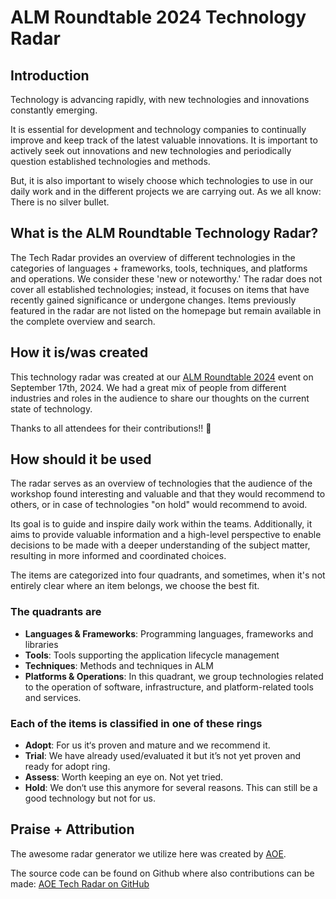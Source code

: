 # ALM Roundtable 2024 Technology Radar

## Introduction

Technology is advancing rapidly, with new technologies and innovations constantly emerging.

It is essential for development and technology companies to continually improve and keep track of the latest valuable innovations. It is important to actively seek out innovations and new technologies and periodically question established technologies and methods.

But, it is also important to wisely choose which technologies to use in our daily work and in the different projects we are carrying out. As we all know: There is no silver bullet.

## What is the ALM Roundtable Technology Radar?

The Tech Radar provides an overview of different technologies in the categories of languages + frameworks, tools, techniques, and platforms and operations. We consider these 'new or noteworthy.' The radar does not cover all established technologies; instead, it focuses on items that have recently gained significance or undergone changes. Items previously featured in the radar are not listed on the homepage but remain available in the complete overview and search.

## How it is/was created

This technology radar was created at our [ALM Roundtable 2024](https://www.em.ag/alm-roundtable/) event on September 17th, 2024. We had a great mix of people from different industries and roles
in the audience to share our thoughts on the current state of technology.

Thanks to all attendees for their contributions!! 🎉

## How should it be used

The radar serves as an overview of technologies that the audience of the workshop found interesting and valuable and that they would recommend to others, or in case of technologies "on hold" would recommend to avoid.

Its goal is to guide and inspire daily work within the teams. Additionally, it aims to provide valuable information and a high-level perspective to enable decisions to be made with a deeper understanding of the subject matter, resulting in more informed and coordinated choices.

The items are categorized into four quadrants, and sometimes, when it's not entirely clear where an item belongs, we choose the best fit.

### The quadrants are

* **Languages & Frameworks**: Programming languages, frameworks and libraries
* **Tools**: Tools supporting the application lifecycle management
* **Techniques**: Methods and techniques in ALM
* **Platforms & Operations**: In this quadrant, we group technologies related to the operation of software, infrastructure, and platform-related tools and services.

### Each of the items is classified in one of these rings

* **Adopt**: For us it‘s proven and mature and we recommend it.
* **Trial**: We have already used/evaluated it but it’s not yet proven and ready for adopt ring.
* **Assess**: Worth keeping an eye on. Not yet tried.
* **Hold**: We don‘t use this anymore for several reasons. This can still be a good technology but not for us.

## Praise + Attribution

The awesome radar generator we utilize here was created by [AOE](https://www.aoe.com/).

The source code can be found on Github where also contributions can be made: [AOE Tech Radar on GitHub](https://github.com/AOEpeople/aoe_technology_radar)
